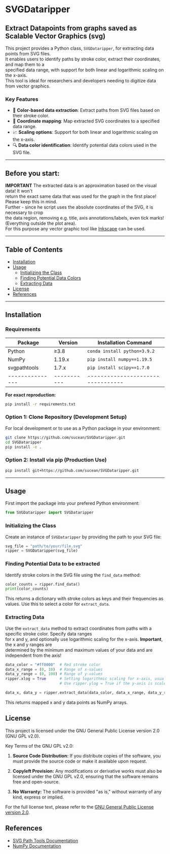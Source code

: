 # SVGDataripper  
## Extract Datapoints from graphs saved as Scalable Vector Graphics (svg)  

This project provides a Python class, `SVGDataripper`, for extracting data points from SVG files.  
It enables users to identify paths by stroke color, extract their coordinates, and map them to a  
specified data range, with support for both linear and logarithmic scaling on the x-axis.  
This tool is ideal for researchers and developers needing to digitize data from vector graphics.  

### Key Features  
- 🎨 **Color-based data extraction**: Extract paths from SVG files based on their stroke color.
- 📏 **Coordinate mapping**: Map extracted SVG coordinates to a specified data range.
- 📈 **Scaling options**: Support for both linear and logarithmic scaling on the x-axis.
- 🔍 **Data color identification**: Identify potential data colors used in the SVG file.

---

## Before you start:
**IMPORTANT** The extracted data is an approximation based on the visual data! It won't  
return the exact same data that was used for the graph in the first place! Please keep this in mind.  
Further - since he script uses the absolute coordinates of the SVG, it is necessary to crop  
the data region, removing e.g. title, axis annotations/labels, even tick marks! (Everything outside the plot area).  
For this purpose any vector graphic tool like [Inkscape](https://inkscape.org/) can be used.  

---

## Table of Contents
- [Installation](#installation)
- [Usage](#usage)
  - [Initializing the Class](#initializing-the-class)
  - [Finding Potential Data Colors](#finding-potential-data-colors)
  - [Extracting Data](#extracting-data)
- [License](#license)
- [References](#references)

---

## Installation

### Requirements

|Package        | Version   | Installation Command            |
|---------------|-----------|---------------------------------|
| Python        |  ≥3.8     | `conda install python=3.9.2`    |
| NumPy         |  1.19.x   | `pip install numpy==1.19.5`     |
| svgpathtools  |  1.7.x    | `pip install scipy==1.7.0`      |
|---------------|-----------|---------------------------------|


**For exact reproduction:**
```bash
pip install -r requirements.txt
```


### Option 1: Clone Repository (Development Setup)
For local development or to use as a Python package in your environment:  

```bash
git clone https://github.com/sucean/SVGDataripper.git
cd SVGDataripper
pip install -e .
```

### Option 2: Install via pip (Production Use)
```bash
pip install git+https://github.com/sucean/SVGDataripper.git
```
---
## Usage

First import the package into your prefered Python environment:  

```python
from SVGDataripper import SVGDataripper
```

### Initializing the Class

Create an instance of `SVGDataripper` by providing the path to your SVG file:  

```python
svg_file = "path/to/your/file.svg"
ripper = SVGDataripper(svg_file)
```

### Finding Potential Data to be extracted

Identify stroke colors in the SVG file using the `find_data` method:  

```python
color_counts = ripper.find_data()
print(color_counts)
```

This returns a dictionary with stroke colors as keys and their frequencies as values. Use this to select a color for `extract_data`.  

### Extracting Data

Use the `extract_data` method to extract coordinates from paths with a specific stroke color. Specify data ranges  
for x and y, and optionally use logarithmic scaling for the x-axis. **Important**, the x and y ranges are  
determined by the minimum and maximum values of your data and are independent from the axis!  

```python
data_color = "#ff0000"  # Red stroke color
data_x_range = (0, 10)  # Range of x-values
data_y_range = (0, 100) # Range of y-values
ripper.xlog = True      # Setting logarithmic scaling for x-axis, usually set to False
	                    # Use ripper.ylog = True if the y-axis is scaled log

data_x, data_y = ripper.extract_data(data_color, data_x_range, data_y_range)
```

This returns mapped x and y data points as NumPy arrays.  

## License


This project is licensed under the GNU General Public License version 2.0 (GNU GPL v2.0).  

Key Terms of the GNU GPL v2.0:

 1. **Source Code Distribution:** 
	If you distribute copies of the software, you must provide the source code or make it available upon request.
    
 2. **Copyleft Provision:**
	Any modifications or derivative works must also be licensed under the GNU GPL v2.0, ensuring that the software remains free and open-source.
    
 3. **No Warranty:** 
	The software is provided "as is," without warranty of any kind, express or implied.

For the full license text, please refer to the [GNU General Public License version 2.0](https://www.gnu.org/licenses/old-licenses/gpl-2.0.html).

## References

- [SVG Path Tools Documentation](https://github.com/mathandy/svgpathtools)
- [NumPy Documentation](https://numpy.org/doc/)
